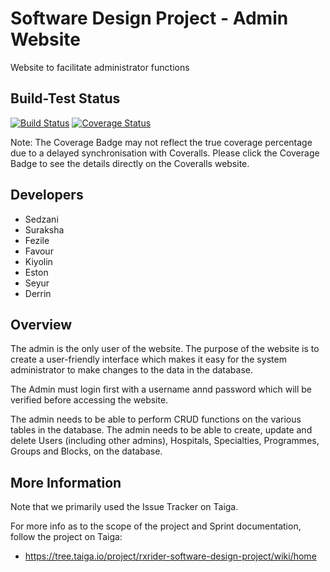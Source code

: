 # Software Design Project - Admin Website

Website to facilitate administrator functions

## Build-Test Status

[![Build Status](https://app.travis-ci.com/Harushii18/SD_Project_Website.svg?branch=main)](https://app.travis-ci.com/Harushii18/SD_Project_Website) [![Coverage Status](https://coveralls.io/repos/github/Harushii18/SD_Project_Website/badge.svg?branch=main)](https://coveralls.io/github/Harushii18/SD_Project_Website?branch=main)

Note: The Coverage Badge may not reflect the true coverage percentage due to a delayed synchronisation with Coveralls. Please click the Coverage Badge to see the details directly on the Coveralls website.

## Developers

* Sedzani 
* Suraksha 
* Fezile
* Favour
* Kiyolin
* Eston
* Seyur
* Derrin


## Overview

The admin is the only user of the website. The purpose of the website is to create a user-friendly interface which makes it easy for the system administrator to make changes to the data in the database.

The Admin must login first with a username annd password which will be verified before accessing the website.

The admin needs to be able to perform CRUD functions on the various tables in the database. The admin needs to be able to create, update and delete Users (including other admins), Hospitals, Specialties, Programmes, Groups and Blocks, on the database. 


## More Information

Note that we primarily used the Issue Tracker on Taiga.

For more info as to the scope of the project and Sprint documentation, follow the project on Taiga:
* https://tree.taiga.io/project/rxrider-software-design-project/wiki/home
